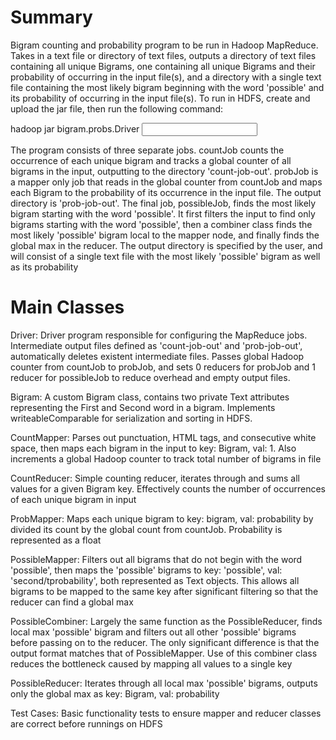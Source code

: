 # Summary
Bigram counting and probability program to be run in Hadoop MapReduce. Takes in a text file or directory of text files, outputs a directory of text files containing all unique Bigrams, one containing all unique Bigrams and their probability of occurring in the input file(s), and a directory with a single text file containing the most likely bigram beginning with the word 'possible' and its probability of occurring in the input file(s). To run in HDFS, create and upload the jar file, then run the following command:

hadoop jar <jar file> bigram.probs.Driver <input file> <output file>

The program consists of three separate jobs. countJob counts the occurrence of each unique bigram and tracks a global counter of all bigrams in the input, outputting to the directory 'count-job-out'. probJob is a mapper only job that reads in the global counter from countJob and maps each Bigram to the probability of its occurrence in the input file. The output directory is 'prob-job-out'. The final job, possibleJob, finds the most likely bigram starting with the word 'possible'. It first filters the input to find only bigrams starting with the word 'possible', then a combiner class finds the most likely 'possible' bigram local to the mapper node, and finally finds the global max in the reducer. The output directory is specified by the user, and will consist of a single text file with the most likely 'possible' bigram as well as its probability


# Main Classes

Driver:
Driver program responsible for configuring the MapReduce jobs. Intermediate output files defined as 'count-job-out' and 'prob-job-out', automatically deletes existent intermediate files. Passes global Hadoop counter from countJob to probJob, and sets 0 reducers for probJob and 1 reducer for possibleJob to reduce overhead and empty output files. 

Bigram:
A custom Bigram class, contains two private Text attributes representing the First and Second word in a bigram. Implements writeableComparable for serialization and sorting in HDFS. 

CountMapper:
Parses out punctuation, HTML tags, and consecutive white space, then maps each bigram in the input to key: Bigram, val: 1. Also increments a global Hadoop counter to track total number of bigrams in file

CountReducer:
Simple counting reducer, iterates through and sums all values for a given Bigram key. Effectively counts the number of occurrences of each unique bigram in input

ProbMapper:
Maps each unique bigram to key: bigram, val: probability by divided its count by the global count from countJob. Probability is represented as a float

PossibleMapper:
Filters out all bigrams that do not begin with the word 'possible', then maps the 'possible' bigrams to key: 'possible', val: 'second/tprobability', both represented as Text objects. This allows all bigrams to be mapped to the same key after significant filtering so that the reducer can find a global max

PossibleCombiner:
Largely the same function as the PossibleReducer, finds local max 'possible' bigram and filters out all other 'possible' bigrams before passing on to the reducer. The only significant difference is that the output format matches that of PossibleMapper. Use of this combiner class reduces the bottleneck caused by mapping all values to a single key

PossibleReducer:
Iterates through all local max 'possible' bigrams, outputs only the global max as key: Bigram, val: probability

Test Cases:
Basic functionality tests to ensure mapper and reducer classes are correct before runnings on HDFS